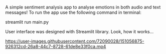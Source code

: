 A simple sentiment analysis app to analyse emotions in both audio and text messages!
To run the app use the following command in terminal:

streamlit run main.py


User interface was designed with Streamlit library.
Look, how it works...

https://user-images.githubusercontent.com/72090028/151056875-926312cd-26a8-44c7-8728-61de8e33f0ca.mp4

